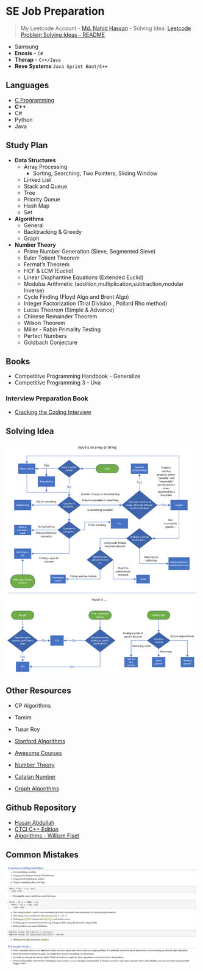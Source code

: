 # SE Job Preparation


> My Leetcode Account - [Md. Nahid Hassan](https://leetcode.com/nahidmdh18/) - Solving Idea: [Leetcode Problem Solving Ideas - README](https://github.com/Nahid-Hassan/job-prep/blob/main/LEETCODE_SOL_IDEA.md)

- Samsung
- **Enosis** - `C#`
- **Therap** - `C++/Java`
- **Reve Systems** `Java Sprint Boot/C++`

## Languages

- [C Programming](https://youtu.be/j-_s8f5K30I)
- **C++**
- C#
- Python
- Java

## Study Plan

- **Data Structures**
  - Array Processing 
    - Sorting, Searching, Two Pointers, Sliding Window
  - Linked List
  - Stack and Queue
  - Tree
  - Priority Queue
  - Hash Map
  - Set
- **Algorithms**
  - General
  - Backtracking & Greedy
  - Graph
- **Number Theory**
  - Prime Number Generation (Sieve, Segmented Sieve)
  - Euler Totient Theorem
  - Fermat’s Theorem
  - HCF & LCM (Euclid)
  - Linear Diophantine Equations (Extended Euclid)
  - Modulus Arithmetic (addition,multiplication,subtraction,modular Inverse)
  - Cycle Finding (Floyd Algo and Brent Algo)
  - Integer Factorization (Trial Division , Pollard Rho method)
  - Lucas Theorem (Simple & Advance)
  - Chinese Remainder Theorem
  - Wilson Theorem
  - Miller - Rabin Primality Testing
  - Perfect Numbers
  - Goldbach Conjecture

## Books

- Competitive Programming Handbook - Generalize
- Competitive Programming 3 - Uva 

### Interview Preparation Book

- [Cracking the Coding Interview](https://github.com/Nahid-Hassan/job-prep/blob/main/interview-books/Cracking%20the%20Coding%20Interview%20189%20Programming%20Questions%20and%20Solutions%20Gayle%20Laakmann%20McDowell.pdf)

## Solving Idea

![images](flowchart.png)

## Other Resources

- CP Algorithms
- Tamim
- Tusar Roy

- [Stanford Algorithms](https://web.stanford.edu/class/cs97si/)
- [Awesome Courses](https://github.com/prakhar1989/awesome-courses#algorithms)
- [Number Theory](https://artofproblemsolving.com/community/c90633h1291397)
- [Catalan Number](https://youtu.be/0pTN0qzpt-Y)
- [Graph Algorithms](https://www.youtube.com/watch?v=s7zE4Nmc2Fg&list=PL5DyztRVgtRVLwNWS7Rpp4qzVVHJalt22)

## Github Repository

- [Hasan Abdullah](https://github.com/hasancse91)
- [CTCI C++ Edition](https://github.com/careercup/CtCI-6th-Edition-cpp)
- [Algorithms - William Fiset](https://github.com/williamfiset/algorithms)

## Common Mistakes

![images](interview-books/images/mistakes.png)
